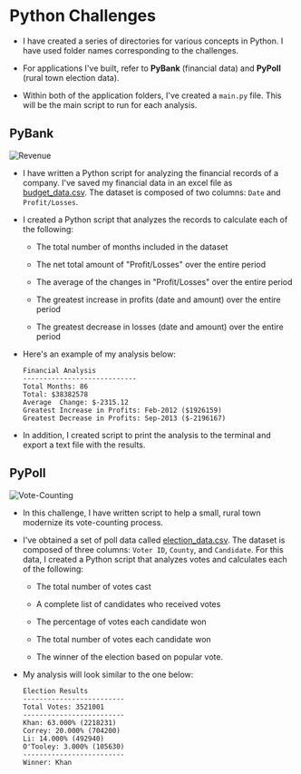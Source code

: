 # Python Challenges

* I have created a series of directories for various concepts in Python. I have used folder names corresponding to the challenges. 

* For applications I've built, refer to **PyBank** (financial data) and  **PyPoll** (rural town election data).

* Within both of the application folders, I've created a `main.py` file. This will be the main script to run for each analysis.

## PyBank

![Revenue](Images/revenue-per-lead.jpg)

* I have written a Python script for analyzing the financial records of a company. I've saved my financial data in an excel file as [budget_data.csv](PyBank/Resources/budget_data.csv). The dataset is composed of two columns: `Date` and `Profit/Losses`. 

* I created a Python script that analyzes the records to calculate each of the following:

  * The total number of months included in the dataset

  * The net total amount of "Profit/Losses" over the entire period

  * The average of the changes in "Profit/Losses" over the entire period

  * The greatest increase in profits (date and amount) over the entire period

  * The greatest decrease in losses (date and amount) over the entire period

* Here's an example of my analysis below:

  ```text
  Financial Analysis
  ----------------------------
  Total Months: 86
  Total: $38382578
  Average  Change: $-2315.12
  Greatest Increase in Profits: Feb-2012 ($1926159)
  Greatest Decrease in Profits: Sep-2013 ($-2196167)
  ```

* In addition, I created script to print the analysis to the terminal and export a text file with the results.

## PyPoll

![Vote-Counting](Images/Vote_counting.jpg)

* In this challenge, I have written script to help a small, rural town modernize its vote-counting process. 

* I've obtained a set of poll data called [election_data.csv](PyPoll/Resources/election_data.csv). The dataset is composed of three columns: `Voter ID`, `County`, and `Candidate`. For this data, I created a Python script that analyzes votes and calculates each of the following:

  * The total number of votes cast

  * A complete list of candidates who received votes

  * The percentage of votes each candidate won

  * The total number of votes each candidate won

  * The winner of the election based on popular vote.

* My analysis will look similar to the one below:

  ```text
  Election Results
  -------------------------
  Total Votes: 3521001
  -------------------------
  Khan: 63.000% (2218231)
  Correy: 20.000% (704200)
  Li: 14.000% (492940)
  O'Tooley: 3.000% (105630)
  -------------------------
  Winner: Khan
